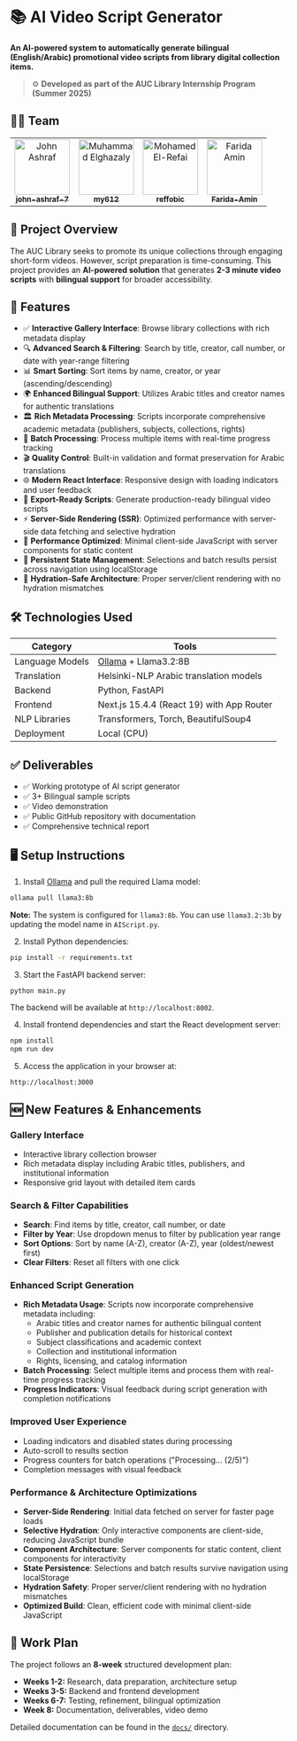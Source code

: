 
# 📚 AI Video Script Generator

**An AI-powered system to automatically generate bilingual (English/Arabic) promotional video scripts from library digital collection items.**

> ⚙️ **Developed as part of the AUC Library Internship Program (Summer 2025)**

## 👨‍💻 Team

<table>
  <tr>
    <td align="center">
      <a href="https://github.com/john-ashraf-7" target="_blank">
        <img src="https://github.com/john-ashraf-7.png" width="100" alt="John Ashraf"/><br>
        <sub><b>john-ashraf-7</b></sub>
      </a>
    </td>
    <td align="center">
      <a href="https://github.com/my612" target="_blank">
        <img src="https://github.com/my612.png" width="100" alt="Muhammad Elghazaly"/><br>
        <sub><b>my612</b></sub>
      </a>
    </td>
    <td align="center">
      <a href="https://github.com/reffobic" target="_blank">
        <img src="https://github.com/reffobic.png" width="100" alt="Mohamed El-Refai"/><br>
        <sub><b>reffobic</b></sub>
      </a>
    </td>
    <td align="center">
      <a href="https://github.com/Farida-Amin" target="_blank">
        <img src="https://github.com/Farida-Amin.png" width="100" alt="Farida Amin"/><br>
        <sub><b>Farida-Amin</b></sub>
      </a>
    </td>
  </tr>
</table>

## 🚀 Project Overview

The AUC Library seeks to promote its unique collections through engaging short-form videos. However, script preparation is time-consuming. This project provides an **AI-powered solution** that generates **2-3 minute video scripts** with **bilingual support** for broader accessibility.

## 🎯 Features

- ✅ **Interactive Gallery Interface**: Browse library collections with rich metadata display
- 🔍 **Advanced Search & Filtering**: Search by title, creator, call number, or date with year-range filtering
- 📊 **Smart Sorting**: Sort items by name, creator, or year (ascending/descending)
- 🌍 **Enhanced Bilingual Support**: Utilizes Arabic titles and creator names for authentic translations
- 🏛️ **Rich Metadata Processing**: Scripts incorporate comprehensive academic metadata (publishers, subjects, collections, rights)
- 📁 **Batch Processing**: Process multiple items with real-time progress tracking
- 🎬 **Quality Control**: Built-in validation and format preservation for Arabic translations
- 🌐 **Modern React Interface**: Responsive design with loading indicators and user feedback
- 📜 **Export-Ready Scripts**: Generate production-ready bilingual video scripts
- ⚡ **Server-Side Rendering (SSR)**: Optimized performance with server-side data fetching and selective hydration
- 🚀 **Performance Optimized**: Minimal client-side JavaScript with server components for static content
- 💾 **Persistent State Management**: Selections and batch results persist across navigation using localStorage
- 🔧 **Hydration-Safe Architecture**: Proper server/client rendering with no hydration mismatches

## 🛠️ Technologies Used

| Category           | Tools                                      |
|--------------------|--------------------------------------------|
| Language Models    | [Ollama](https://ollama.ai/) + Llama3.2:8B |
| Translation        | Helsinki-NLP Arabic translation models      |
| Backend            | Python, FastAPI                            |
| Frontend           | Next.js 15.4.4 (React 19) with App Router  |
| NLP Libraries      | Transformers, Torch, BeautifulSoup4        |
| Deployment         | Local (CPU)                                |


## ✅ Deliverables

- ✅ Working prototype of AI script generator
- ✅ 3+ Bilingual sample scripts
- ✅ Video demonstration
- ✅ Public GitHub repository with documentation
- ✅ Comprehensive technical report

## 🖥️ Setup Instructions

1. Install [Ollama](https://ollama.ai/) and pull the required Llama model:
```bash
ollama pull llama3:8b
```

**Note:** The system is configured for `llama3:8b`. You can use `llama3.2:3b` by updating the model name in `AIScript.py`.

2. Install Python dependencies:
```bash
pip install -r requirements.txt
```

3. Start the FastAPI backend server:
```bash
python main.py
```

The backend will be available at `http://localhost:8002`.

4. Install frontend dependencies and start the React development server:
```bash
npm install
npm run dev
```

5. Access the application in your browser at:
```
http://localhost:3000
```

## 🆕 New Features & Enhancements

### **Gallery Interface**
- Interactive library collection browser
- Rich metadata display including Arabic titles, publishers, and institutional information
- Responsive grid layout with detailed item cards

### **Search & Filter Capabilities**
- **Search**: Find items by title, creator, call number, or date
- **Filter by Year**: Use dropdown menus to filter by publication year range
- **Sort Options**: Sort by name (A-Z), creator (A-Z), year (oldest/newest first)
- **Clear Filters**: Reset all filters with one click

### **Enhanced Script Generation**
- **Rich Metadata Usage**: Scripts now incorporate comprehensive metadata including:
  - Arabic titles and creator names for authentic bilingual content
  - Publisher and publication details for historical context
  - Subject classifications and academic context
  - Collection and institutional information
  - Rights, licensing, and catalog information
- **Batch Processing**: Select multiple items and process them with real-time progress tracking
- **Progress Indicators**: Visual feedback during script generation with completion notifications

### **Improved User Experience**
- Loading indicators and disabled states during processing
- Auto-scroll to results section
- Progress counters for batch operations ("Processing... (2/5)")
- Completion messages with visual feedback

### **Performance & Architecture Optimizations**
- **Server-Side Rendering**: Initial data fetched on server for faster page loads
- **Selective Hydration**: Only interactive components are client-side, reducing JavaScript bundle
- **Component Architecture**: Server components for static content, client components for interactivity
- **State Persistence**: Selections and batch results survive navigation using localStorage
- **Hydration Safety**: Proper server/client rendering with no hydration mismatches
- **Optimized Build**: Clean, efficient code with minimal client-side JavaScript

## 📅 Work Plan

The project follows an **8-week** structured development plan:
- **Weeks 1-2:** Research, data preparation, architecture setup
- **Weeks 3-5:** Backend and frontend development
- **Weeks 6-7:** Testing, refinement, bilingual optimization
- **Week 8:** Documentation, deliverables, video demo

Detailed documentation can be found in the [`docs/`](./docs/) directory.

